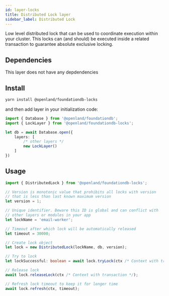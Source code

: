 ```yaml
---
id: layer-locks
title: Distributed Lock layer
sidebar_label: Distributed Lock
---
```


Low level distributed lock that can be used to coordinate execution within your cluster. This locks 
can (and should) be executed inside a related transaction to guarantee absolute exclusive locking.

## Dependencies

This layer does not have any depdendencies

## Install

```bash
yarn install @openland/foundationdb-locks
```

and then add layer in your initialization code:

```typescript
import { Database } from '@openland/foundationdb';
import { LockLayer } from '@openland/foundationdb-locks';

let db = await Database.open({
    layers: [
        /* other layers */
        new LockLayer()
    ]
})
```

## Usage

```typescript
import { DistributedLock } from '@openland/foundationdb-locks';

// Version is monotonic value that prohibits all locks with version 
// that is less than last known maximum version
let version = 1;

// Unique identifier. Beware this ID is global and can conflict with 
// other layers or modules in your app
let lockName = 'email-worker';

// Timeout after which lock will be automatically released
let timeout = 30000;

// Create lock object
let lock = new DistributedLock(lockName, db, version);

// Try to lock
let lockSuccessful: boolean = await lock.tryLock(ctx /* Context with transaction */, timeout);

// Release lock
await lock.releaseLock(ctx /* Context with transaction */);

// Refresh lock timeout to keep it for longer time
await lock.refresh(ctx, timeout);

```